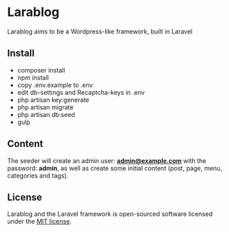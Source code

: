 # Larablog

 Larablog aims to be a Wordpress-like framework, built in Laravel

## Install

* composer install
* npm install
* copy .env.example to .env
* edit db-settings and Recaptcha-keys in .env 
* php artisan key:generate
* php artisan migrate
* php artisan db:seed
* gulp


## Content

The seeder will create an admin user: **admin@example.com** with the password: **admin**, as well as create some initial content (post, page, menu, categories and tags).

## License

Larablog and the Laravel framework is open-sourced software licensed under the [MIT license](http://opensource.org/licenses/MIT).

